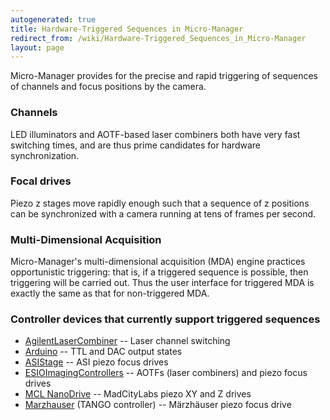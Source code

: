 ```yaml
---
autogenerated: true
title: Hardware-Triggered Sequences in Micro-Manager
redirect_from: /wiki/Hardware-Triggered_Sequences_in_Micro-Manager
layout: page
---
```



 Micro-Manager provides for the precise and rapid
triggering of sequences of channels and focus positions by the camera.

### Channels

LED illuminators and AOTF-based laser combiners both have very fast
switching times, and are thus prime candidates for hardware
synchronization.

### Focal drives

Piezo z stages move rapidly enough such that a sequence of z positions
can be synchronized with a camera running at tens of frames per second.

### Multi-Dimensional Acquisition

Micro-Manager's multi-dimensional acquisition (MDA) engine practices
opportunistic triggering: that is, if a triggered sequence is possible,
then triggering will be carried out. Thus the user interface for
triggered MDA is exactly the same as that for non-triggered MDA.

### Controller devices that currently support triggered sequences

-   [AgilentLaserCombiner](AgilentLaserCombiner "wikilink") -- Laser
    channel switching
-   [Arduino](Arduino "wikilink") -- TTL and DAC output states
-   [ASIStage](ASIStage "wikilink") -- ASI piezo focus drives
-   [ESIOImagingControllers](ESIOImagingControllers "wikilink") -- AOTFs
    (laser combiners) and piezo focus drives
-   [MCL NanoDrive](MCL_NanoDrive "wikilink") -- MadCityLabs piezo XY
    and Z drives
-   [Marzhauser](Marzhauser "wikilink") (TANGO controller) -- Märzhäuser
    piezo focus drive

